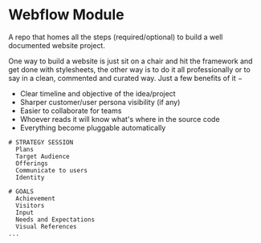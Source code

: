 # Webflow Module
A repo that homes all the steps (required/optional) to build a well documented website project.

One way to build a website is just sit on a chair and hit the framework and get done with stylesheets, the other way is to do it all professionally or to say in a clean, commented and curated way. Just a few benefits of it &minus;
- Clear timeline and objective of the idea/project
- Sharper customer/user persona visibility (if any)
- Easier to collaborate for teams
- Whoever reads it will know what's where in the source code
- Everything become pluggable automatically

```
# STRATEGY SESSION
  Plans
  Target Audience
  Offerings
  Communicate to users
  Identity

# GOALS
  Achievement
  Visitors
  Input
  Needs and Expectations
  Visual References
...
```
